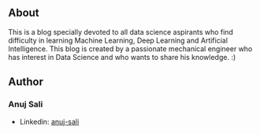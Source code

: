 ## About
This is a blog specially devoted to all data science aspirants who find difficulty in learning Machine Learning, Deep Learning and Artificial Intelligence. This blog is created by a passionate mechanical engineer who has interest in Data Science and who wants to share his knowledge. :)

## Author

### Anuj Sali

- Linkedin: [anuj-sali](https://www.linkedin.com/in/anuj-sali/)

